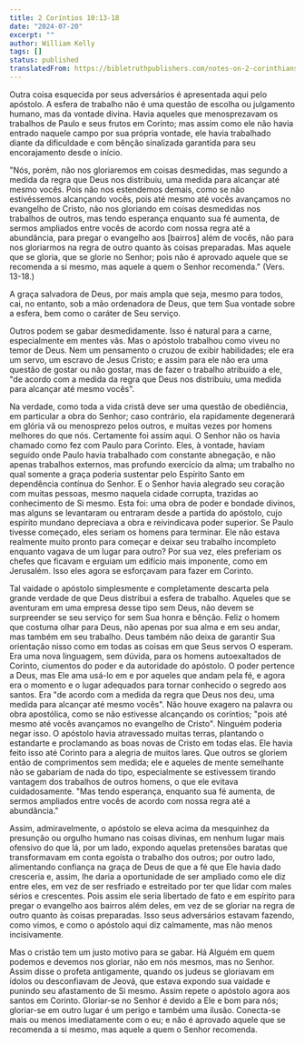 ```yaml
---
title: 2 Coríntios 10:13-18
date: "2024-07-20"
excerpt: ""
author: William Kelly
tags: []
status: published
translatedFrom: https://bibletruthpublishers.com/notes-on-2-corinthians-10-13-18/william-kelly-wk/w-kelly/lac143220-lub-16163-5
---
```


Outra coisa esquecida por seus adversários é apresentada aqui pelo
apóstolo. A esfera de trabalho não é uma questão de escolha ou
julgamento humano, mas da vontade divina. Havia aqueles que
menosprezavam os trabalhos de Paulo e seus frutos em Corinto; mas assim
como ele não havia entrado naquele campo por sua própria vontade, ele
havia trabalhado diante da dificuldade e com bênção sinalizada garantida
para seu encorajamento desde o início.

\"Nós, porém, não nos gloriaremos em coisas desmedidas, mas segundo a
medida da regra que Deus nos distribuiu, uma medida para alcançar até
mesmo vocês. Pois não nos estendemos demais, como se não estivéssemos
alcançando vocês, pois até mesmo até vocês avançamos no evangelho de
Cristo, não nos gloriando em coisas desmedidas nos trabalhos de outros,
mas tendo esperança enquanto sua fé aumenta, de sermos ampliados entre
vocês de acordo com nossa regra até a abundância, para pregar o
evangelho aos \[bairros\] além de vocês, não para nos gloriarmos na
regra de outro quanto às coisas preparadas. Mas aquele que se gloria,
que se glorie no Senhor; pois não é aprovado aquele que se recomenda a
si mesmo, mas aquele a quem o Senhor recomenda.\" (Vers. 13-18.)

A graça salvadora de Deus, por mais ampla que seja, mesmo para todos,
cai, no entanto, sob a mão ordenadora de Deus, que tem Sua vontade sobre
a esfera, bem como o caráter de Seu serviço.

Outros podem se gabar desmedidamente. Isso é natural para a carne,
especialmente em mentes vãs. Mas o apóstolo trabalhou como viveu no
temor de Deus. Nem um pensamento o cruzou de exibir habilidades; ele era
um servo, um escravo de Jesus Cristo; e assim para ele não era uma
questão de gostar ou não gostar, mas de fazer o trabalho atribuído a
ele, \"de acordo com a medida da regra que Deus nos distribuiu, uma
medida para alcançar até mesmo vocês\".

Na verdade, como toda a vida cristã deve ser uma questão de obediência,
em particular a obra do Senhor; caso contrário, ela rapidamente
degenerará em glória vã ou menosprezo pelos outros, e muitas vezes por
homens melhores do que nós. Certamente foi assim aqui. O Senhor não os
havia chamado como fez com Paulo para Corinto. Eles, à vontade, haviam
seguido onde Paulo havia trabalhado com constante abnegação, e não
apenas trabalhos externos, mas profundo exercício da alma; um trabalho
no qual somente a graça poderia sustentar pelo Espírito Santo em
dependência contínua do Senhor. E o Senhor havia alegrado seu coração
com muitas pessoas, mesmo naquela cidade corrupta, trazidas ao
conhecimento de Si mesmo. Esta foi: uma obra de poder e bondade divinos,
mas alguns se levantaram ou entraram desde a partida do apóstolo, cujo
espírito mundano depreciava a obra e reivindicava poder superior. Se
Paulo tivesse começado, eles seriam os homens para terminar. Ele não
estava realmente muito pronto para começar e deixar seu trabalho
incompleto enquanto vagava de um lugar para outro? Por sua vez, eles
preferiam os chefes que ficavam e erguiam um edifício mais imponente,
como em Jerusalém. Isso eles agora se esforçavam para fazer em Corinto.

Tal vaidade o apóstolo simplesmente e completamente descarta pela grande
verdade de que Deus distribui a esfera de trabalho. Aqueles que se
aventuram em uma empresa desse tipo sem Deus, não devem se surpreender
se seu serviço for sem Sua honra e bênção. Feliz o homem que costuma
olhar para Deus, não apenas por sua alma e em seu andar, mas também em
seu trabalho. Deus também não deixa de garantir Sua orientação nisso
como em todas as coisas em que Seus servos O esperam. Era uma nova
linguagem, sem dúvida, para os homens autoexaltados de Corinto,
ciumentos do poder e da autoridade do apóstolo. O poder pertence a Deus,
mas Ele ama usá-lo em e por aqueles que andam pela fé, e agora era o
momento e o lugar adequados para tornar conhecido o segredo aos santos.
Era \"de acordo com a medida da regra que Deus nos deu, uma medida para
alcançar até mesmo vocês\". Não houve exagero na palavra ou obra
apostólica, como se não estivesse alcançando os coríntios; \"pois até
mesmo até vocês avançamos no evangelho de Cristo\". Ninguém poderia
negar isso. O apóstolo havia atravessado muitas terras, plantando o
estandarte e proclamando as boas novas de Cristo em todas elas. Ele
havia feito isso até Corinto para a alegria de muitos lares. Que outros
se gloriem então de comprimentos sem medida; ele e aqueles de mente
semelhante não se gabariam de nada do tipo, especialmente se estivessem
tirando vantagem dos trabalhos de outros homens, o que ele evitava
cuidadosamente. \"Mas tendo esperança, enquanto sua fé aumenta, de
sermos ampliados entre vocês de acordo com nossa regra até a
abundância.\"

Assim, admiravelmente, o apóstolo se eleva acima da mesquinhez da
presunção ou orgulho humano nas coisas divinas, em nenhum lugar mais
ofensivo do que lá, por um lado, expondo aquelas pretensões baratas que
transformavam em conta egoísta o trabalho dos outros; por outro lado,
alimentando confiança na graça de Deus de que a fé que Ele havia dado
cresceria e, assim, lhe daria a oportunidade de ser ampliado como ele
diz entre eles, em vez de ser resfriado e estreitado por ter que lidar
com males sérios e crescentes. Pois assim ele seria libertado de fato e
em espírito para pregar o evangelho aos bairros além deles, em vez de se
gloriar na regra de outro quanto às coisas preparadas. Isso seus
adversários estavam fazendo, como vimos, e como o apóstolo aqui diz
calmamente, mas não menos incisivamente.

Mas o cristão tem um justo motivo para se gabar. Há Alguém em quem
podemos e devemos nos gloriar, não em nós mesmos, mas no Senhor. Assim
disse o profeta antigamente, quando os judeus se gloriavam em ídolos ou
desconfiavam de Jeová, que estava expondo sua vaidade e punindo seu
afastamento de Si mesmo. Assim repete o apóstolo agora aos santos em
Corinto. Gloriar-se no Senhor é devido a Ele e bom para nós; gloriar-se
em outro lugar é um perigo e também uma ilusão. Conecta-se mais ou menos
imediatamente com o eu; e não é aprovado aquele que se recomenda a si
mesmo, mas aquele a quem o Senhor recomenda.
